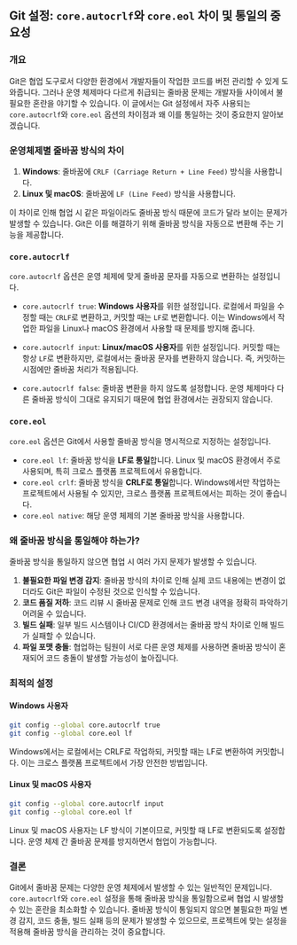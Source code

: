 ## Git 설정: `core.autocrlf`와 `core.eol` 차이 및 통일의 중요성

### 개요

Git은 협업 도구로서 다양한 환경에서 개발자들이 작업한 코드를 버전 관리할 수 있게 도와줍니다. 그러나 운영 체제마다 다르게 취급되는 줄바꿈 문제는 개발자들 사이에서 불필요한 혼란을 야기할 수 있습니다. 이 글에서는 Git 설정에서 자주 사용되는 `core.autocrlf`와 `core.eol` 옵션의 차이점과 왜 이를 통일하는 것이 중요한지 알아보겠습니다.

### 운영체제별 줄바꿈 방식의 차이

1. **Windows**: 줄바꿈에 `CRLF (Carriage Return + Line Feed)` 방식을 사용합니다.
2. **Linux 및 macOS**: 줄바꿈에 `LF (Line Feed)` 방식을 사용합니다.

이 차이로 인해 협업 시 같은 파일이라도 줄바꿈 방식 때문에 코드가 달라 보이는 문제가 발생할 수 있습니다. Git은 이를 해결하기 위해 줄바꿈 방식을 자동으로 변환해 주는 기능을 제공합니다.

### `core.autocrlf`

`core.autocrlf` 옵션은 운영 체제에 맞게 줄바꿈 문자를 자동으로 변환하는 설정입니다.

- `core.autocrlf true`: **Windows 사용자**를 위한 설정입니다. 로컬에서 파일을 수정할 때는 `CRLF`로 변환하고, 커밋할 때는 `LF`로 변환합니다. 이는 Windows에서 작업한 파일을 Linux나 macOS 환경에서 사용할 때 문제를 방지해 줍니다.
- `core.autocrlf input`: **Linux/macOS 사용자**를 위한 설정입니다. 커밋할 때는 항상 `LF`로 변환하지만, 로컬에서는 줄바꿈 문자를 변환하지 않습니다. 즉, 커밋하는 시점에만 줄바꿈 처리가 적용됩니다.

- `core.autocrlf false`: 줄바꿈 변환을 하지 않도록 설정합니다. 운영 체제마다 다른 줄바꿈 방식이 그대로 유지되기 때문에 협업 환경에서는 권장되지 않습니다.

### `core.eol`

`core.eol` 옵션은 Git에서 사용할 줄바꿈 방식을 명시적으로 지정하는 설정입니다.

- `core.eol lf`: 줄바꿈 방식을 **LF로 통일**합니다. Linux 및 macOS 환경에서 주로 사용되며, 특히 크로스 플랫폼 프로젝트에서 유용합니다.
- `core.eol crlf`: 줄바꿈 방식을 **CRLF로 통일**합니다. Windows에서만 작업하는 프로젝트에서 사용될 수 있지만, 크로스 플랫폼 프로젝트에서는 피하는 것이 좋습니다.
- `core.eol native`: 해당 운영 체제의 기본 줄바꿈 방식을 사용합니다.

### 왜 줄바꿈 방식을 통일해야 하는가?

줄바꿈 방식을 통일하지 않으면 협업 시 여러 가지 문제가 발생할 수 있습니다.

1. **불필요한 파일 변경 감지**: 줄바꿈 방식의 차이로 인해 실제 코드 내용에는 변경이 없더라도 Git은 파일이 수정된 것으로 인식할 수 있습니다.
2. **코드 품질 저하**: 코드 리뷰 시 줄바꿈 문제로 인해 코드 변경 내역을 정확히 파악하기 어려울 수 있습니다.
3. **빌드 실패**: 일부 빌드 시스템이나 CI/CD 환경에서는 줄바꿈 방식 차이로 인해 빌드가 실패할 수 있습니다.
4. **파일 포맷 충돌**: 협업하는 팀원이 서로 다른 운영 체제를 사용하면 줄바꿈 방식이 혼재되어 코드 충돌이 발생할 가능성이 높아집니다.

### 최적의 설정

#### Windows 사용자

```bash
git config --global core.autocrlf true
git config --global core.eol lf
```

Windows에서는 로컬에서는 CRLF로 작업하되, 커밋할 때는 LF로 변환하여 커밋합니다. 이는 크로스 플랫폼 프로젝트에서 가장 안전한 방법입니다.

#### Linux 및 macOS 사용자

```bash
git config --global core.autocrlf input
git config --global core.eol lf
```

Linux 및 macOS 사용자는 LF 방식이 기본이므로, 커밋할 때 LF로 변환되도록 설정합니다. 운영 체제 간 줄바꿈 문제를 방지하면서 협업이 가능합니다.

### 결론

Git에서 줄바꿈 문제는 다양한 운영 체제에서 발생할 수 있는 일반적인 문제입니다. `core.autocrlf`와 `core.eol` 설정을 통해 줄바꿈 방식을 통일함으로써 협업 시 발생할 수 있는 혼란을 최소화할 수 있습니다. 줄바꿈 방식이 통일되지 않으면 불필요한 파일 변경 감지, 코드 충돌, 빌드 실패 등의 문제가 발생할 수 있으므로, 프로젝트에 맞는 설정을 적용해 줄바꿈 방식을 관리하는 것이 중요합니다.

